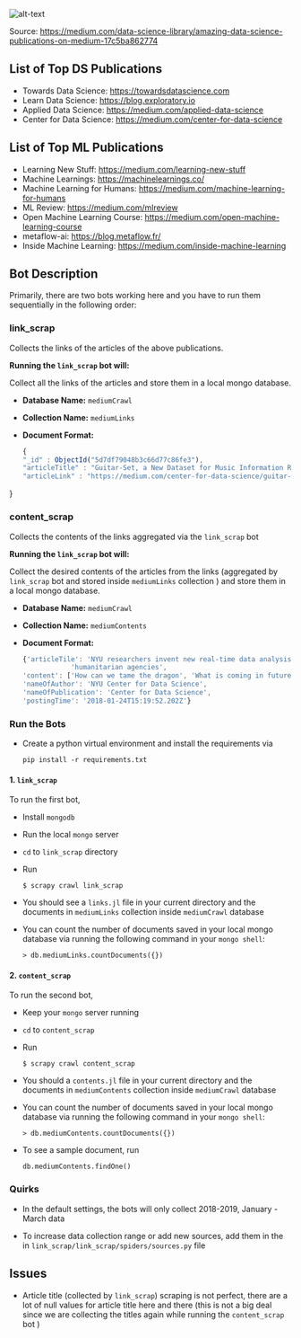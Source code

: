 
![alt-text](https://images.unsplash.com/photo-1493972741200-51d407e0ee33?ixlib=rb-1.2.1&ixid=eyJhcHBfaWQiOjEyMDd9&auto=format&fit=crop&w=1950&q=80)

Source: https://medium.com/data-science-library/amazing-data-science-publications-on-medium-17c5ba862774

## List of Top DS Publications
* Towards Data Science: https://towardsdatascience.com
* Learn Data Science: https://blog.exploratory.io
* Applied Data Science: https://medium.com/applied-data-science
* Center for Data Science: https://medium.com/center-for-data-science


## List of Top ML Publications
* Learning New Stuff: https://medium.com/learning-new-stuff
* Machine Learnings: https://machinelearnings.co/
* Machine Learning for Humans: https://medium.com/machine-learning-for-humans
* ML Review: https://medium.com/mlreview
* Open Machine Learning Course: https://medium.com/open-machine-learning-course
* metaflow-ai: https://blog.metaflow.fr/
* Inside Machine Learning: https://medium.com/inside-machine-learning

## Bot Description

Primarily, there are two bots working here and you have to run them sequentially in the following order:

### link_scrap 
Collects the links of the articles of the above publications. 

**Running the `link_scrap` bot will:**

Collect all the links of the articles and store them in a local mongo database.

  - **Database Name:** `mediumCrawl`
  - **Collection Name:** `mediumLinks`
  - **Document Format:** 

    ```js
    {
	"_id" : ObjectId("5d7df79048b3c66d77c86fe3"),
	"articleTitle" : "Guitar-Set, a New Dataset for Music Information Retrieval",
	"articleLink" : "https://medium.com/center-for-data-science/guitar-set-a-new-dataset-for-music-information-retrieval-41b7861a87d7?source=collection_archive---------0-----------------------"
}

### content_scrap
Collects the contents of the links aggregated via the `link_scrap` bot

**Running the `link_scrap` bot will:**

Collect the desired contents of the articles from the links (aggregated by `link_scrap` bot and stored inside `mediumLinks` collection ) and store them in a local mongo database.

  - **Database Name:** `mediumCrawl`
  - **Collection Name:** `mediumContents`
  - **Document Format:** 

    ```js
    {'articleTile': 'NYU researchers invent new real-time data analysis system for '
                'humanitarian agencies',
    'content': ['How can we tame the dragon', 'What is coming in future... '],
    'nameOfAuthor': 'NYU Center for Data Science',
    'nameOfPublication': 'Center for Data Science',
    'postingTime': '2018-01-24T15:19:52.202Z'}
    ```



### Run the Bots

* Create a python virtual environment and install the requirements via

  ```
  pip install -r requirements.txt
  ```

#### 1. `link_scrap`
To run the first bot,

  * Install `mongodb`

  * Run the local `mongo` server

  * `cd` to `link_scrap` directory

  * Run 
    ```
    $ scrapy crawl link_scrap
    ```
  * You should see a `links.jl` file in your current directory and the documents in `mediumLinks` collection inside `mediumCrawl` database

  * You can count the number of 
  documents saved in your local mongo database via running the following command in your `mongo shell`:
      ```
      > db.mediumLinks.countDocuments({})
      ```

#### 2. `content_scrap`
To run the second bot, 
  * Keep your `mongo` server running
  * `cd` to `content_scrap`
  * Run 
    ```
    $ scrapy crawl content_scrap
    ``` 
  * You should a `contents.jl` file in your current directory and the documents in `mediumContents` collection inside `mediumCrawl` database

  * You can count the number of documents saved in your local mongo database via running the following command in your `mongo shell`:
      ```
      > db.mediumContents.countDocuments({})
      ```
    
  * To see a sample document, run
      ```
      db.mediumContents.findOne()
      ```
### Quirks
* In the default settings, the bots will only collect 2018-2019, January - March data

* To increase data collection range or add new sources, add them in the in `link_scrap/link_scrap/spiders/sources.py` file

## Issues

* Article title (collected by `link_scrap`) scraping is not perfect, there are a lot of null values for article title here and there (this is not a big deal since we are collecting the titles again while running the `content_scrap` bot ) 
